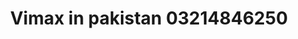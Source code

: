 ---
title: "Vimax in pakistan 03214846250"
url: /rawapindi/vimax-in-pakistan-03214846250/
shop: Bioladen
---